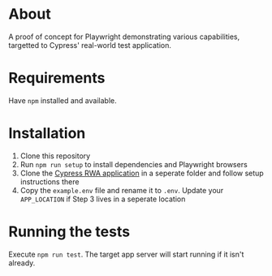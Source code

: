 # About

A proof of concept for Playwright demonstrating various capabilities, targetted to Cypress' real-world test application.

# Requirements

Have `npm` installed and available.

# Installation

1. Clone this repository
2. Run `npm run setup` to install dependencies and Playwright browsers
3. Clone the [Cypress RWA application](https://github.com/cypress-io/cypress-realworld-app) in a seperate folder and follow setup instructions there
4. Copy the `example.env` file and rename it to `.env`. Update your `APP_LOCATION` if Step 3 lives in a seperate location

# Running the tests

Execute `npm run test`. The target app server will start running if it isn't already.
